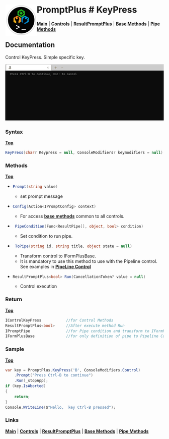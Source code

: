# <img align="left" width="100" height="100" src="./images/icon.png"> PromptPlus # KeyPress
[**Main**](index.md#help) | 
[**Controls**](index.md#apis) |
[**ResultPromptPlus**](resultpromptplus) |
[**Base Methods**](basemethods) |
[**Pipe Methods**](pipemethods)

## Documentation
Control KeyPress. Simple specific key.

![](./images/KeyPress.gif)

### Syntax
[**Top**](#-promptplus--keypress)

```csharp
KeyPress(char? Keypress = null, ConsoleModifiers? keymodifiers = null)
````

### Methods
[**Top**](#-promptplus--keypress)

- ```csharp
  Prompt(string value)
  ``` 
  - set prompt message

- ```csharp
  Config(Action<IPromptConfig> context)
  ``` 
  - For access [**base methods**](basemethods) common to all controls.

- ```csharp
   PipeCondition(Func<ResultPipe[], object, bool> condition)
  ``` 
  - Set condition to run pipe.

- ```csharp
   ToPipe(string id, string title, object state = null)
  ``` 
  - Transform control to IFormPlusBase.
  - It is mandatory to use this method to use with the Pipeline control. See examples in [**PipeLine Control**](pipeline)

- ```csharp
  ResultPromptPlus<bool> Run(CancellationToken? value = null)
  ``` 
	- Control execution

### Return
[**Top**](#-promptplus--keypress)

```csharp
IControlKeyPress           //for Control Methods
ResultPromptPlus<bool>     //After execute method Run
IPromptPipe                //for Pipe condition and transform to IFormPlusBase 
IFormPlusBase              //for only definition of pipe to Pipeline Control
````

### Sample
[**Top**](#-promptplus--keypress)

```csharp
var key = PromptPlus.KeyPress('B', ConsoleModifiers.Control)
    .Prompt("Press Ctrl-B to continue")
    .Run(_stopApp);
if (key.IsAborted)
{
    return;
}
Console.WriteLine($"Hello,  key Ctrl-B pressed");
````

### Links
[**Main**](index.md#help) | 
[**Controls**](index.md#apis) |
[**ResultPromptPlus**](resultpromptplus) |
[**Base Methods**](basemethods) |
[**Pipe Methods**](pipemethods)
